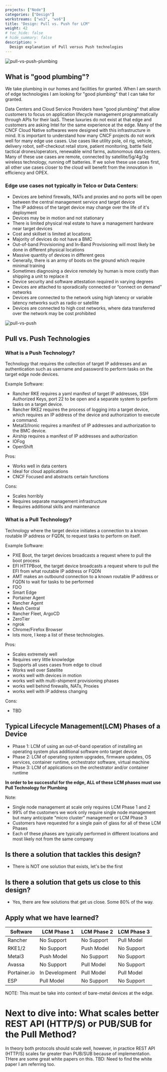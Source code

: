 ```yaml
---
projects: ["Node"]
categories: ["Design"]
workstreams: ["ws3", "ws6"]
title: "Design: Pull vs. Push for LCM"
weight: 42
# toc_hide: false
# hide_summary: false
description: >
  Design explanation of Pull versus Push technologies
---
```


![pull-vs-push-plumbing](/images/design_pull-vs-push_plumbing.jpg)
## What is "good plumbing"?

We take plumbing in our homes and facilities for granted.  When I am search of edge technologies I am looking for "good plumbing" that I can take for granted.

Data Centers and Cloud Service Providers have "good plumbing" that allow customers to focus on application lifecycle management programmatically through APIs for their IaaS.  These luxuries do not exist at that edge and customers are asking Intel for the same experience at the edge.  Many of the CNCF Cloud Native softwares were designed with this infrastructure in mind.  It is important to understand how many CNCF projects do not work well for many edge use cases.  Use cases like utility pole, oil rig, vehicle, delivery robot, self-checkout retail store, patient monitoring, battle field tactical drones/operators, renewable wind farms, autonomous data centers.  Many of these use cases are remote, connected by satellite/5g/4g/3g wireless technology, running off batteries.  If we solve these use cases first, all other use cases closer to the cloud will benefit from the innovation in efficiency and OPEX.

### Edge use cases not typically in Telco or Data Centers:
- Devices are behind firewalls, NATs and proxies and no ports will be open between the central management service and target device
- The IP address of the target device may change over the life of it's deployment
- Devices may be in motion and not stationary
- There is limited physical real estate to have a management hardware near target devices
- Cost and skillset is limited at locations
- Majority of devices do not have a BMC
- Out-of-band Provisioning and In-Band Provisioning will most likely be done in different physical locations
- Massive quantity of devices in different geos
- Generally, there is an army of boots on the ground which require minimal training
- Sometimes diagnosing a device remotely by human is more costly than shipping a unit to replace it
- Device security and software attestation required in varying degrees
- Devices are attached to sporadically connected or “connect on demand” networks
- Devices are connected to the network using high latency or variable latency networks such as radio or satellite
- Devices are connected to high cost networks, where data transferred over the network may be cost prohibited

![pull-vs-push](/images/design_pull-vs-push.png)

## Pull vs. Push Technologies

### What is a Push Technology?
Technology that requires the collection of target IP addresses and an authentication such as username and password to perform tasks on the target edge node devices.

Example Software:
- Rancher RKE requires a yaml manifest of target IP addresses, SSH Authorized Keys, port 22 to be open and a separate system to perform tasks on a target device.
- Rancher RKE2 requires the process of logging into a target device, which requires an IP address of the device and authorization to execute a command.
- Metal3/Ironic requires a manifest of IP addresses and authorization to the BMC device.
- Airship requires a manifest of IP addresses and authorization
- IOFog
- OpenShift

Pros:
- Works well in data centers
- Ideal for cloud applications
- CNCF Focused and abstracts certain functions

Cons:
- Scales horribly
- Requires separate management infrastructure 
- Requires additional skills and maintenance

### What is a Pull Technology?
Technology where the target device initiates a connection to a known routable IP address or FQDN, to request tasks to perform on itself.

Example Software:
- PXE Boot, the target devices broadcasts a request where to pull the boot process
- EFI HTTPBoot, the target device broadcasts a request where to pull the EFI from what routable IP address or FQDN
- AMT makes an outbound connection to a known routable IP address or FQDN to wait for tasks to be performed
- FDO
- Smart Edge
- Portainer Agent
- Rancher Agent
- Mesh Central
- Rancher Fleet, ArgoCD
- ZeroTier
- ngrok
- Chrome/Firefox Browser
- lots more, I keep a list of these technologies.

Pros:
- Scales extremely well
- Requires very little knowledge
- Supports all uses cases from edge to cloud
- Works well over Satellite
- works well with devices in motion
- works well with multi-shipment provisioning phases
- works well behind firewalls, NATs, Proxies
- works well with IP address changing

Cons:
- TBD

## Typical Lifecycle Management(LCM) Phases of a Device
- Phase 1: LCM of using an out-of-band operation of installing an operating system plus additional software onto target device
- Phase 2: LCM of operating system upgrades, firmware updates, OS services, container runtime, orchestrator software, virtual machine
- Phase 3: LCM of applications on the orchestrator and/or container runtime

**In order to be successful for the edge, ALL of these LCM phases must use Pull Technology for Plumbing**

Note:
- Single node management at scale only requires LCM Phase 1 and 2
- 99% of the customers we work only require single node management but many anticipate "micro cluster" management or LCM Phase 3
- Customers have requested for a single pain of glass for all of these LCM Phases
- Each of these phases are typically performed in different locations and most likely not from the same company

## Is there a solution that tackles this design?
- There is NOT one solution that exists, let's be the first

## Is there a solution that gets us close to this design?
- Yes, there are few solutions that get us close.  Some 80% of the way.

## Apply what we have learned?
| Software | LCM Phase 1 | LCM Phase 2 | LCM Phase 3 |
| ----------- | ----------- | ----------- | ----------- |
| Rancher | No Support | No Support | Pull Model |
| RKE1/2 | No Support | Push Model | No Support |
| Metal3 | Push Model | No Support | No Support |
| Avassa | No Support | Pull Model | No Support |
| Portainer.io | In Development | Pull Model | Pull Model |
| ESP | Pull Model | No Support | No Support |

NOTE: This must be take into context of bare-metal devices at the edge.

# Next to dive into: What scales better REST API (HTTP/S) or PUB/SUB for the Pull Method?
In theory both protocols should scale well, however, in practice REST API (HTTP/S) scales far greater than PUB/SUB because of implementation.  THere are some great white papers on this.
TBD:  Need to find the white paper I am referring too.
